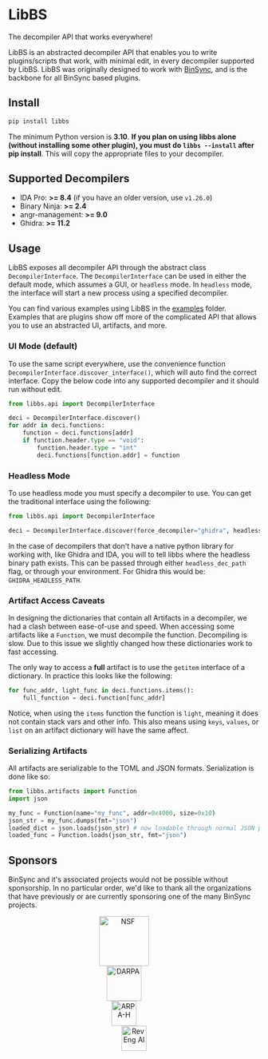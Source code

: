 # LibBS
The decompiler API that works everywhere!

LibBS is an abstracted decompiler API that enables you to write plugins/scripts that work, with minimal edit, 
in every decompiler supported by LibBS. LibBS was originally designed to work with [BinSync](https://binsync.net), and is the backbone
for all BinSync based plugins.

## Install
```bash
pip install libbs
```

The minimum Python version is **3.10**. **If you plan on using libbs alone (without installing some other plugin), 
you must do `libbs --install` after pip install**. This will copy the appropriate files to your decompiler. 

## Supported Decompilers
- IDA Pro: **>= 8.4** (if you have an older version, use `v1.26.0`)
- Binary Ninja: **>= 2.4**
- angr-management: **>= 9.0**
- Ghidra: **>= 11.2**

## Usage
LibBS exposes all decompiler API through the abstract class `DecompilerInterface`. The `DecompilerInterface` 
can be used in either the default mode, which assumes a GUI, or `headless` mode. In `headless` mode, the interface will 
start a new process using a specified decompiler.

You can find various examples using LibBS in the [examples](./examples) folder. Examples that are plugins show off
more of the complicated API that allows you to use an abstracted UI, artifacts, and more. 

### UI Mode (default)
To use the same script everywhere, use the convenience function `DecompilerInterface.discover_interface()`, which will
auto find the correct interface. Copy the below code into any supported decompiler and it should run without edit.

```python
from libbs.api import DecompilerInterface

deci = DecompilerInterface.discover()
for addr in deci.functions:
    function = deci.functions[addr]
    if function.header.type == "void":
        function.header.type = "int"
        deci.functions[function.addr] = function
```

### Headless Mode 
To use headless mode you must specify a decompiler to use. You can get the traditional interface using the following:

```python 
from libbs.api import DecompilerInterface

deci = DecompilerInterface.discover(force_decompiler="ghidra", headless=True)
```

In the case of decompilers that don't have a native python library for working with, like Ghidra and IDA, you will to 
tell libbs where the headless binary path exists. This can be passed through either `headless_dec_path` flag, or
through your environment. For Ghidra this would be: `GHIDRA_HEADLESS_PATH`.


### Artifact Access Caveats
In designing the dictionaries that contain all Artifacts in a decompiler, we had a clash between ease-of-use and speed. 
When accessing some artifacts like a `Function`, we must decompile the function. Decompiling is slow. Due to this issue
we slightly changed how these dictionaries work to fast accessing. 

The only way to access a **full** artifact is to use the `getitem` interface of a dictionary. In practice this 
looks like the following:
```python
for func_addr, light_func in deci.functions.items():
    full_function = deci.function[func_addr]
```

Notice, when using the `items` function the function is `light`, meaning it does not contain stack vars and other 
info. This also means using `keys`, `values`, or `list` on an artifact dictionary will have the same affect. 

### Serializing Artifacts
All artifacts are serializable to the TOML and JSON formats. Serialization is done like so:
```python
from libbs.artifacts import Function
import json

my_func = Function(name="my_func", addr=0x4000, size=0x10)
json_str = my_func.dumps(fmt="json")
loaded_dict = json.loads(json_str) # now loadable through normal JSON parsing
loaded_func = Function.loads(json_str, fmt="json")
```

## Sponsors
BinSync and it's associated projects would not be possible without sponsorship.
In no particular order, we'd like to thank all the organizations that have previously or are currently sponsoring
one of the many BinSync projects.

<p align="center">
    <img src="https://github.com/binsync/binsync/blob/main/assets/images/sponsors/nsf.png?raw=true" alt="NSF" style="height: 100px; display: inline-block; vertical-align: middle; margin-right: 40px;">
    <br>
    <img src="https://github.com/binsync/binsync/blob/main/assets/images/sponsors/darpa.png?raw=true" alt="DARPA" style="height: 70px; display: inline-block; vertical-align: middle; margin-right: 40px;">
    <br>
    <img src="https://github.com/binsync/binsync/blob/main/assets/images/sponsors/arpah.svg?raw=true" alt="ARPA-H" style="height: 50px; display: inline-block; vertical-align: middle; margin-right: 40px;">
    <br>
    <img src="https://github.com/binsync/binsync/blob/main/assets/images/sponsors/reveng_ai.svg?raw=true" alt="RevEng AI" style="height: 50px; display: inline-block; vertical-align: middle;">
</p>

